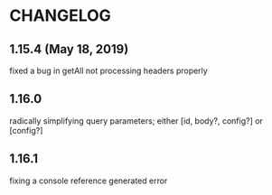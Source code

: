 # CHANGELOG

## 1.15.4 (May 18, 2019)

fixed a bug in getAll not processing headers properly

## 1.16.0

radically simplifying query parameters; either [id, body?, config?] or [config?]

## 1.16.1

fixing a console reference generated error
